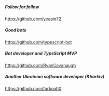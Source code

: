 ##### Follow for follow

https://github.com/yeasin72

##### Good bots

https://github.com/typescript-bot

##### Bot developer and TypeScript MVP

https://github.com/RyanCavanaugh

##### Another Ukrainian software developer (Kharkiv)

https://github.com/farkon00

